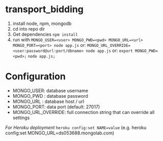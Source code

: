 transport_bidding
=================
1. install node, npm, mongodb
2. cd into repo dir
3. Get dependencies
   ```npm install```
4. run with ```MONGO_USER=<user> MONGO_PWD=<pwd> MONGO_URL=<url> MONGO_PORT=<port> node app.js``` or:
	```MONGO_URL_OVERRIDE=<user:password@url:port/dbname> node app.js``` or:
	```export MONGO_PWD=<pwd>;```
	```node app.js;```

Configuration
=============
- MONGO_USER: database username
- MONGO_PWD : database password
- MONGO_URL : database host / url
- MONGO_PORT: data port (default: 27017)
- MONGO_URL_OVERRIDE: full connection string that can override all settings

*For Heroku deployment*
```heroku config:set NAME=value```
(e.g. heroku config:set MONGO_URL=ds053688.mongolab.com)
